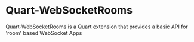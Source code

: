 # Quart-WebSocketRooms
Quart-WebSocketRooms is a Quart extension that provides a basic API for 'room' based WebSocket Apps
